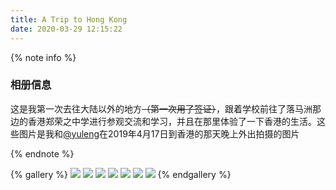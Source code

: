 ```yaml
---
title: A Trip to Hong Kong
date: 2020-03-29 12:15:22
---
```

{% note info %}

### 相册信息

这是我第一次去往大陆以外的地方~~（第一次用了签证）~~，跟着学校前往了落马洲那边的香港郑荣之中学进行参观交流和学习，并且在那里体验了一下香港的生活。这些图片是我和[@yuleng](https://www.yuleng.top/)在2019年4月17日到香港的那天晚上外出拍摄的图片

{% endnote %}

{% gallery %}
![](https://asset1.bili33.top/img/HK/HK-C.JPG)
![](https://asset1.bili33.top/img/HK/HK-DJI-Ronin-S-Box.JPG)
![](https://asset1.bili33.top/img/HK/HK-Metro-Line.JPG)
![](https://asset1.bili33.top/img/HK/HK-Metro-Station.JPG)
![](https://asset1.bili33.top/img/HK/HK-School-Library.JPG)
![](https://asset1.bili33.top/img/HK/HK-Street.JPG)
![](https://asset1.bili33.top/img/HK/HK-Victoria-Me.JPG)
{% endgallery %}